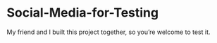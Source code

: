 # Social-Media-for-Testing
My friend and I built this project together, so you’re welcome to test it.
